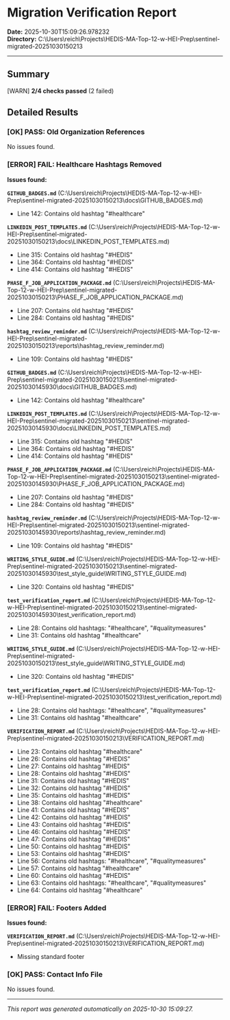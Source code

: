 # Migration Verification Report

**Date:** 2025-10-30T15:09:26.978232  
**Directory:** C:\Users\reich\Projects\HEDIS-MA-Top-12-w-HEI-Prep\sentinel-migrated-20251030150213

---

## Summary

[WARN] **2/4 checks passed** (2 failed)

## Detailed Results

### [OK] PASS: Old Organization References

No issues found.

### [ERROR] FAIL: Healthcare Hashtags Removed

**Issues found:**

**`GITHUB_BADGES.md`** (C:\Users\reich\Projects\HEDIS-MA-Top-12-w-HEI-Prep\sentinel-migrated-20251030150213\docs\GITHUB_BADGES.md)
  - Line 142: Contains old hashtag "#healthcare"

**`LINKEDIN_POST_TEMPLATES.md`** (C:\Users\reich\Projects\HEDIS-MA-Top-12-w-HEI-Prep\sentinel-migrated-20251030150213\docs\LINKEDIN_POST_TEMPLATES.md)
  - Line 315: Contains old hashtag "#HEDIS"
  - Line 364: Contains old hashtag "#HEDIS"
  - Line 414: Contains old hashtag "#HEDIS"

**`PHASE_F_JOB_APPLICATION_PACKAGE.md`** (C:\Users\reich\Projects\HEDIS-MA-Top-12-w-HEI-Prep\sentinel-migrated-20251030150213\PHASE_F_JOB_APPLICATION_PACKAGE.md)
  - Line 207: Contains old hashtag "#HEDIS"
  - Line 284: Contains old hashtag "#HEDIS"

**`hashtag_review_reminder.md`** (C:\Users\reich\Projects\HEDIS-MA-Top-12-w-HEI-Prep\sentinel-migrated-20251030150213\reports\hashtag_review_reminder.md)
  - Line 109: Contains old hashtag "#HEDIS"

**`GITHUB_BADGES.md`** (C:\Users\reich\Projects\HEDIS-MA-Top-12-w-HEI-Prep\sentinel-migrated-20251030150213\sentinel-migrated-20251030145930\docs\GITHUB_BADGES.md)
  - Line 142: Contains old hashtag "#healthcare"

**`LINKEDIN_POST_TEMPLATES.md`** (C:\Users\reich\Projects\HEDIS-MA-Top-12-w-HEI-Prep\sentinel-migrated-20251030150213\sentinel-migrated-20251030145930\docs\LINKEDIN_POST_TEMPLATES.md)
  - Line 315: Contains old hashtag "#HEDIS"
  - Line 364: Contains old hashtag "#HEDIS"
  - Line 414: Contains old hashtag "#HEDIS"

**`PHASE_F_JOB_APPLICATION_PACKAGE.md`** (C:\Users\reich\Projects\HEDIS-MA-Top-12-w-HEI-Prep\sentinel-migrated-20251030150213\sentinel-migrated-20251030145930\PHASE_F_JOB_APPLICATION_PACKAGE.md)
  - Line 207: Contains old hashtag "#HEDIS"
  - Line 284: Contains old hashtag "#HEDIS"

**`hashtag_review_reminder.md`** (C:\Users\reich\Projects\HEDIS-MA-Top-12-w-HEI-Prep\sentinel-migrated-20251030150213\sentinel-migrated-20251030145930\reports\hashtag_review_reminder.md)
  - Line 109: Contains old hashtag "#HEDIS"

**`WRITING_STYLE_GUIDE.md`** (C:\Users\reich\Projects\HEDIS-MA-Top-12-w-HEI-Prep\sentinel-migrated-20251030150213\sentinel-migrated-20251030145930\test_style_guide\WRITING_STYLE_GUIDE.md)
  - Line 320: Contains old hashtag "#HEDIS"

**`test_verification_report.md`** (C:\Users\reich\Projects\HEDIS-MA-Top-12-w-HEI-Prep\sentinel-migrated-20251030150213\sentinel-migrated-20251030145930\test_verification_report.md)
  - Line 28: Contains old hashtags: "#healthcare", "#qualitymeasures"
  - Line 31: Contains old hashtag "#healthcare"

**`WRITING_STYLE_GUIDE.md`** (C:\Users\reich\Projects\HEDIS-MA-Top-12-w-HEI-Prep\sentinel-migrated-20251030150213\test_style_guide\WRITING_STYLE_GUIDE.md)
  - Line 320: Contains old hashtag "#HEDIS"

**`test_verification_report.md`** (C:\Users\reich\Projects\HEDIS-MA-Top-12-w-HEI-Prep\sentinel-migrated-20251030150213\test_verification_report.md)
  - Line 28: Contains old hashtags: "#healthcare", "#qualitymeasures"
  - Line 31: Contains old hashtag "#healthcare"

**`VERIFICATION_REPORT.md`** (C:\Users\reich\Projects\HEDIS-MA-Top-12-w-HEI-Prep\sentinel-migrated-20251030150213\VERIFICATION_REPORT.md)
  - Line 23: Contains old hashtag "#healthcare"
  - Line 26: Contains old hashtag "#HEDIS"
  - Line 27: Contains old hashtag "#HEDIS"
  - Line 28: Contains old hashtag "#HEDIS"
  - Line 31: Contains old hashtag "#HEDIS"
  - Line 32: Contains old hashtag "#HEDIS"
  - Line 35: Contains old hashtag "#HEDIS"
  - Line 38: Contains old hashtag "#healthcare"
  - Line 41: Contains old hashtag "#HEDIS"
  - Line 42: Contains old hashtag "#HEDIS"
  - Line 43: Contains old hashtag "#HEDIS"
  - Line 46: Contains old hashtag "#HEDIS"
  - Line 47: Contains old hashtag "#HEDIS"
  - Line 50: Contains old hashtag "#HEDIS"
  - Line 53: Contains old hashtag "#HEDIS"
  - Line 56: Contains old hashtags: "#healthcare", "#qualitymeasures"
  - Line 57: Contains old hashtag "#healthcare"
  - Line 60: Contains old hashtag "#HEDIS"
  - Line 63: Contains old hashtags: "#healthcare", "#qualitymeasures"
  - Line 64: Contains old hashtag "#healthcare"


### [ERROR] FAIL: Footers Added

**Issues found:**

**`VERIFICATION_REPORT.md`** (C:\Users\reich\Projects\HEDIS-MA-Top-12-w-HEI-Prep\sentinel-migrated-20251030150213\VERIFICATION_REPORT.md)
  - Missing standard footer


### [OK] PASS: Contact Info File

No issues found.

---

*This report was generated automatically on 2025-10-30 15:09:27.*
